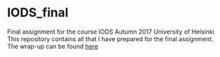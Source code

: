 # IODS_final
Final assignment for the course IODS Autumn 2017 University of Helsinki
This repository contains all that I have prepared for the final assignment. The wrap-up can be found [here](paap0.github.io/IODS-final/)
